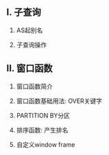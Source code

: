 ## I. 子查询

1. AS起别名

    

2. 子查询操作

    

## II. 窗口函数

1. 窗口函数简介

    

2. 窗口函数基础用法: OVER关键字

    

3. PARTITION BY分区

    

4. 排序函数: 产生排名

    

5. 自定义window frame